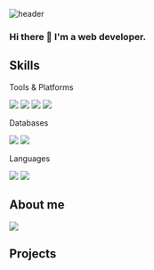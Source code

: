 ![header](https://capsule-render.vercel.app/api?type=wave&color=auto&height=200&section=header&text=capsule%20render&fontSize=90)

### Hi there 👋 I'm a web developer.


## Skills

Tools & Platforms

<img src="https://img.shields.io/badge/Github-181717?style=flat-square&logo=Github&logoColor=white"/> <img src="https://img.shields.io/badge/Spring Boot-6DB33F?style=flat-square&logo=SpringBoot&logoColor=white"/> <img src="https://img.shields.io/badge/Hibernate-59666C?style=flat-square&logo=Hibernate&logoColor=white"/> <img src="https://img.shields.io/badge/Amazon EC2-FF9900?style=flat-square&logo=AmazonEC2&logoColor=white"/> 

Databases

<img src="https://img.shields.io/badge/MySQL-4479A1?style=flat-square&logo=MySQL&logoColor=white"/> <img src="https://img.shields.io/badge/Firebase-E34F26?style=flat-square&logo=Firebase&logoColor=white"/> 

Languages

<img src="https://img.shields.io/badge/JAVA-59666C?style=flat-square&logo=JAVA&logoColor=white"/> <img src="https://img.shields.io/badge/Flutter-02569B?style=flat-square&logo=Flutter&logoColor=white"/>


## About me

<img src="https://img.shields.io/badge/22000630@handong.ac.kr-EA4335?style=flat-square&logo=Gmail&logoColor=white"/> 

## Projects



<!--
**yujin9747/yujin9747** is a ✨ _special_ ✨ repository because its `README.md` (this file) appears on your GitHub profile.

Here are some ideas to get you started:

- 🔭 I’m currently working on ...
- 🌱 I’m currently learning ...
- 👯 I’m looking to collaborate on ...
- 🤔 I’m looking for help with ...
- 💬 Ask me about ...
- 📫 How to reach me: ...
- 😄 Pronouns: ...
- ⚡ Fun fact: ...
-->
